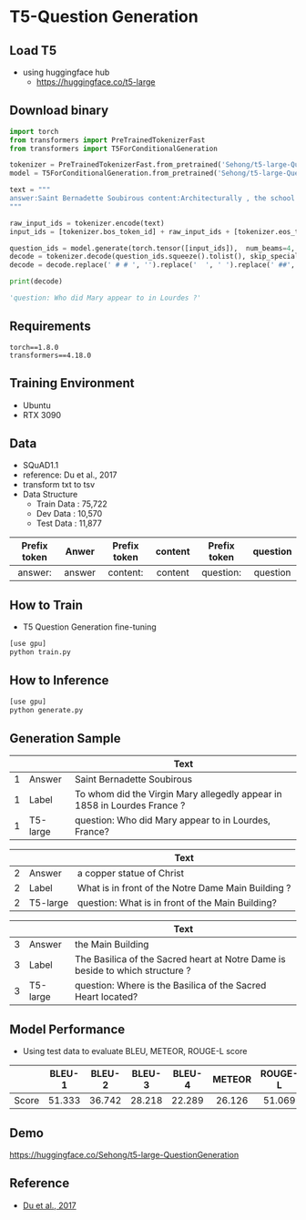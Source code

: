 # T5-Question Generation

## Load T5
- using huggingface hub
  - https://huggingface.co/t5-large

## Download binary
```python
import torch
from transformers import PreTrainedTokenizerFast
from transformers import T5ForConditionalGeneration

tokenizer = PreTrainedTokenizerFast.from_pretrained('Sehong/t5-large-QuestionGeneration')
model = T5ForConditionalGeneration.from_pretrained('Sehong/t5-large-QuestionGeneration')

text = """
answer:Saint Bernadette Soubirous content:Architecturally , the school has a Catholic character . Atop the Main Building ' s gold dome is a golden statue of the Virgin Mary . Immediately in front of the Main Building and facing it , is a copper statue of Christ with arms upraised with the legend "" Venite Ad Me Omnes "" . Next to the Main Building is the Basilica of the Sacred Heart . Immediately behind the basilica is the Grotto , a Marian place of prayer and reflection . It is a replica of the grotto at Lourdes , France where the Virgin Mary reputedly appeared to Saint Bernadette Soubirous in 1858 . At the end of the main drive ( and in a direct line that connects through 3 statues and the Gold Dome ) , is a simple , modern stone statue of Mary .
"""

raw_input_ids = tokenizer.encode(text)
input_ids = [tokenizer.bos_token_id] + raw_input_ids + [tokenizer.eos_token_id]

question_ids = model.generate(torch.tensor([input_ids]),  num_beams=4,  max_length=512,  eos_token_id=1)
decode = tokenizer.decode(question_ids.squeeze().tolist(), skip_special_tokens=True)
decode = decode.replace(' # # ', '').replace('  ', ' ').replace(' ##', '')

print(decode)

'question: Who did Mary appear to in Lourdes ?'

```
## Requirements
```
torch==1.8.0
transformers==4.18.0
```

## Training Environment
 - Ubuntu
 - RTX 3090

## Data
- SQuAD1.1
- reference: Du et al., 2017
- transform txt to tsv
- Data Structure
    - Train Data : 75,722
    - Dev Data : 10,570
    - Test Data : 11,877

  
| Prefix token | Anwer | Prefix token | content | Prefix token | question |
|:-------:|:--------:|:--------:|:--------:|:--------:|:--------:|
| answer: | answer | content: | content | question: | question |  

## How to Train
- T5 Question Generation fine-tuning
```bash
[use gpu]
python train.py 

```

## How to Inference
```bash
[use gpu]
python generate.py 

```

## Generation Sample
| ||Text|
|-------|-------|-------|
|1|Answer|Saint Bernadette Soubirous|
|1|Label|To whom did the Virgin Mary allegedly appear in 1858 in Lourdes France ?|
|1|T5-large|question: Who did Mary appear to in Lourdes, France?|

| ||Text|
|-------|-------|-------|
|2|Answer|a copper statue of Christ|
|2|Label|What is in front of the Notre Dame Main Building ?|
|2|T5-large|question: What is in front of the Main Building?|

| ||Text|
|-------|-------|-------|
|3|Answer|the Main Building|
|3|Label|The Basilica of the Sacred heart at Notre Dame is beside to which structure ?|
|3|T5-large|question: Where is the Basilica of the Sacred Heart located?|



## Model Performance
- Using test data to evaluate BLEU, METEOR, ROUGE-L score
  
| |BLEU-1|BLEU-2|BLEU-3|BLEU-4|METEOR|ROUGE-L|
|------|:-------:|:-------:|:-------:|:-------:|:-------:|:-------:|
|Score|51.333|36.742|28.218|22.289|26.126|51.069|

## Demo
  
https://huggingface.co/Sehong/t5-large-QuestionGeneration
  
## Reference
- [Du et al., 2017](https://arxiv.org/pdf/1705.00106.pdf)
